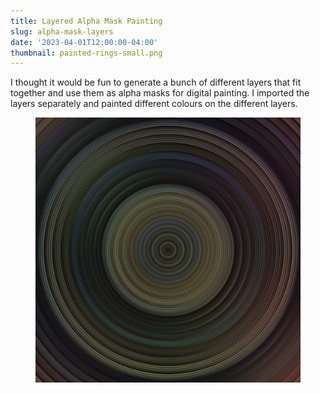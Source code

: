 ```yaml
---
title: Layered Alpha Mask Painting
slug: alpha-mask-layers
date: '2023-04-01T12:00:00-04:00'
thumbnail: painted-rings-small.png
---
```

I thought it would be fun to generate a bunch of different layers that fit together and use them as alpha masks for digital painting.
I imported the layers separately and painted different colours on the different layers.

<figure>
  <img src="painted-rings.png" />
</figure>